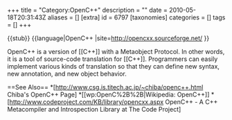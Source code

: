 +++
title = "Category:OpenC++"
description = ""
date = 2010-05-18T20:31:43Z
aliases = []
[extra]
id = 6797
[taxonomies]
categories = []
tags = []
+++

{{stub}}
{{language|OpenC++
|site=http://opencxx.sourceforge.net/
}}

OpenC++ is a version of [[C++]] with a Metaobject Protocol. In other words, it is a tool of source-code translation for [[C++]]. Programmers can easily implement various kinds of translation so that they can define new syntax, new annotation, and new object behavior.

==See Also==
*[http://www.csg.is.titech.ac.jp/~chiba/openc++.html Chiba's OpenC++ Page]
*[[wp:OpenC%2B%2B|Wikipedia: OpenC++]]
*[http://www.codeproject.com/KB/library/opencxx.aspx OpenC++ - A C++ Metacompiler and Introspection Library at The Code Project]
